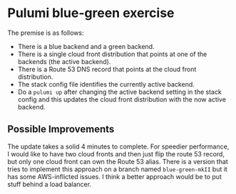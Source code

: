# Pulumi blue-green exercise

The premise is as follows:
* There is a blue backend and a green backend.
* There is a single cloud front distribution that points at one of the backends (the active backend).
* There is a Route 53 DNS record that points at the cloud front distribution.
* The stack config file identifies the currently active backend.
* Do a `pulumi up` after changing the active backend setting in the stack config and this updates the cloud front distribution with the now active backend.

## Possible Improvements
The update takes a solid 4 minutes to complete.
For speedier performance, I would like to have two cloud fronts and then just flip the route 53 record, but only one cloud front can own the Route 53 alias. 
There is a version that tries to implement this approach on a branch named `blue-green-mkII` but it has some AWS-inflicted issues.
I think a better approach would be to put stuff behind a load balancer.
